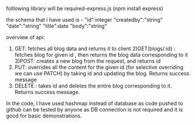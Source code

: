 folllowing library will be required-express.js (npm install express)

the schema that i have used is -
"id":integer 
"createdby":"string"
"date":"string"
"title":date
"body":"string"

overview of api:
1) GET: fetches all blog data and returns it to client
2)GET(blogs/:id) : fetches blog for given id , then returns the blog data corresponding to it
3)POST: creates a new blog from the request, and returns id
4) PUT: overrides all the content for the given id (for selective overriding we can use PATCH) by taking id and updating the blog. Returns success message
5) DELETE : takes id and deletes the entire blog corresponding to it. Returns success message.

In the code, I have used hashmap instead of database as code pushed to github can be tested by anyone as DB connection is not required and it is good for basic demonstrations.
